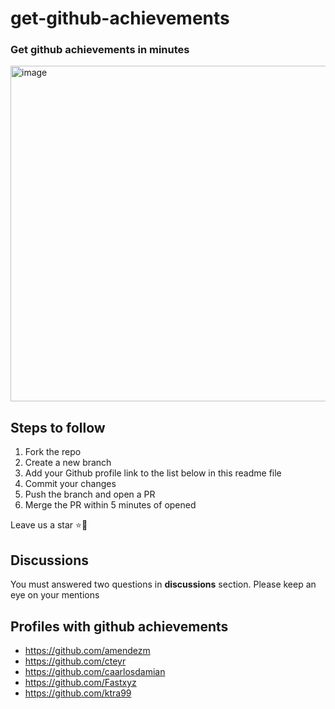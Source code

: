 # get-github-achievements

### Get github achievements in minutes

<img width="537" alt="image" src="https://user-images.githubusercontent.com/26444448/179610143-3dece715-02a6-48a1-98f5-f49047c57cd4.png">

## Steps to follow

1. Fork the repo
2. Create a new branch
3. Add your Github profile link to the list below in this readme file
4. Commit your changes
5. Push the branch and open a PR
6. Merge the PR within 5 minutes of opened 

Leave us a star ⭐🤩

## Discussions
You must answered two questions in **discussions** section. Please keep an eye on your mentions

## Profiles with github achievements

- https://github.com/amendezm
- https://github.com/cteyr
- https://github.com/caarlosdamian
- https://github.com/Fastxyz
- https://github.com/ktra99
